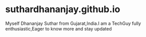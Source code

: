 # suthardhananjay.github.io
Myself Dhananjay Suthar from Gujarat,India.I am a TechGuy fully enthusiastic,Eager to know more and stay updated

